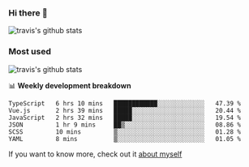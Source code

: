 ### Hi there 👋

<!--
**HondryTravis/HondryTravis** is a ✨ _special_ ✨ repository because its `README.md` (this file) appears on your GitHub profile.

Here are some ideas to get you started:

- 🔭 I’m currently working on ...
- 🌱 I’m currently learning ...
- 👯 I’m looking to collaborate on ...
- 🤔 I’m looking for help with ...
- 💬 Ask me about ...
- 📫 How to reach me: ...
- 😄 Pronouns: ...
- ⚡ Fun fact: ...
-->

![travis's github stats](https://github-readme-stats.vercel.app/api?username=HondryTravis&hide=stars)
### Most used
![travis's github stats](https://github-readme-stats.anuraghazra1.vercel.app/api/top-langs/?username=HondryTravis&layout=compact&hide_title=true)

📊 **Weekly development breakdown**

<!--START_SECTION:waka-->

```text
TypeScript   6 hrs 10 mins   ████████████░░░░░░░░░░░░░   47.39 %
Vue.js       2 hrs 39 mins   █████░░░░░░░░░░░░░░░░░░░░   20.44 %
JavaScript   2 hrs 32 mins   █████░░░░░░░░░░░░░░░░░░░░   19.54 %
JSON         1 hr 9 mins     ██▒░░░░░░░░░░░░░░░░░░░░░░   08.86 %
SCSS         10 mins         ▒░░░░░░░░░░░░░░░░░░░░░░░░   01.28 %
YAML         8 mins          ▒░░░░░░░░░░░░░░░░░░░░░░░░   01.05 %
```

<!--END_SECTION:waka-->

If you want to know more, check out it [about myself](https://hondrytravis.github.io/)
